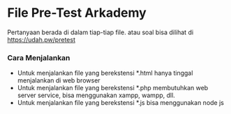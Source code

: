 <h1>File Pre-Test Arkademy</h1>

<p>Pertanyaan berada di dalam tiap-tiap file. atau soal bisa dilihat di <a href="https://udah.pw/pretest">https://udah.pw/pretest</a></p>

<h3>Cara Menjalankan</h3>

<ul>
  <li>Untuk menjalankan file yang berekstensi *.html hanya tinggal menjalankan di web browser</li>
  <li>Untuk menjalankan file yang berekstensi *.php membutuhkan web server service, bisa menggunakan xampp, wampp, dll.</li>
  <li>Untuk menjalankan file yang berekstensi *.js bisa menggunakan node js</li>
</ul>
